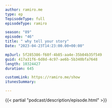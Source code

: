 ```yaml
---
author: ramiro.me
type: ep
TepisodeType: full
episodeType: ramiro

season: "89"
episode: "46"
title: " why tell your story"
Date: "2023-04-23T14:23:00.00+00:00"

mp3url: 5f285386-f60f-4b85-aa4e-35b04b35f549
guid: 417a31f6-6d8d-4c97-ae6b-5b340bfa7648
length: 10324427
duration: 645

customLink: https://ramiro.me/show
itunesSummary:

---
```

{{< partial "podcast/description/episode.html" >}}
